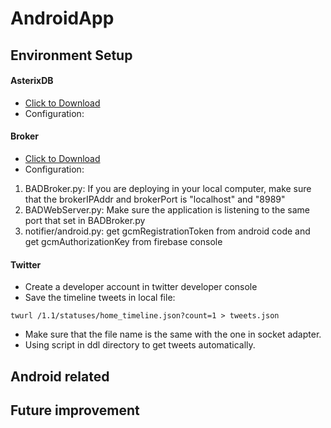 # AndroidApp
## Environment Setup
#### AsterixDB
* [Click to Download](https://cwiki.apache.org/confluence/display/ASTERIXDB/Creating+a+BAD+Cluster+of+AsterixDB)
* Configuration:

#### Broker
* [Click to Download](https://bitbucket.org/yusufsarwar/badbroker/overview)
* Configuration:
1. BADBroker.py: If you are deploying in your local computer, make sure that the brokerIPAddr and brokerPort is "localhost" and "8989"
2. BADWebServer.py: Make sure the application is listening to the same port that set in BADBroker.py
3. notifier/android.py: get gcmRegistrationToken from android code and get gcmAuthorizationKey from firebase console
#### Twitter
* Create a developer account in twitter developer console
* Save the timeline tweets in local file:
```
twurl /1.1/statuses/home_timeline.json?count=1 > tweets.json
```
* Make sure that the file name is the same with the one in socket adapter.
* Using script in ddl directory to get tweets automatically.

## Android related
## Future improvement

